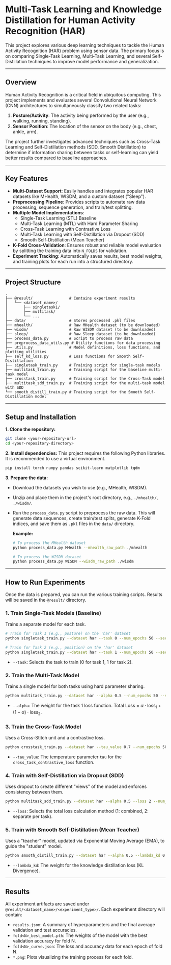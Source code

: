 # Multi-Task Learning and Knowledge Distillation for Human Activity Recognition (HAR)

This project explores various deep learning techniques to tackle the Human Activity Recognition (HAR) problem using sensor data. The primary focus is on comparing Single-Task Learning, Multi-Task Learning, and several Self-Distillation techniques to improve model performance and generalization.

---
## Overview

Human Activity Recognition is a critical field in ubiquitous computing. This project implements and evaluates several Convolutional Neural Network (CNN) architectures to simultaneously classify two related tasks:
1.  **Posture/Activity**: The activity being performed by the user (e.g., walking, running, standing).
2.  **Sensor Position**: The location of the sensor on the body (e.g., chest, ankle, arm).

The project further investigates advanced techniques such as Cross-Task Learning and Self-Distillation methods (SDD, Smooth Distillation) to determine if information sharing between tasks or self-learning can yield better results compared to baseline approaches.

---
## Key Features

* **Multi-Dataset Support**: Easily handles and integrates popular HAR datasets like MHealth, WISDM, and a custom dataset ("Sleep").
* **Preprocessing Pipeline**: Provides scripts to automate raw data processing, sequence generation, and train/test splitting.
* **Multiple Model Implementations**:
    * Single-Task Learning (STL) Baseline
    * Multi-Task Learning (MTL) with Hard Parameter Sharing
    * Cross-Task Learning with Contrastive Loss
    * Multi-Task Learning with Self-Distillation via Dropout (SDD)
    * Smooth Self-Distillation (Mean Teacher)
* **K-Fold Cross-Validation**: Ensures robust and reliable model evaluation by splitting the training data into `N_FOLDS` for validation.
* **Experiment Tracking**: Automatically saves results, best model weights, and training plots for each run into a structured directory.

---
## Project Structure

```
.
├── @result/                # Contains experiment results
│   └── <dataset_name>/
│       ├── singletask1/
│       ├── multitask/
│       └── ...
├── data/                   # Stores processed .pkl files
├── mhealth/                # Raw MHealth dataset (to be downloaded)
├── wisdm/                  # Raw WISDM dataset (to be downloaded)
├── sleep/                  # Raw Sleep dataset (to be downloaded)
├── process_data.py         # Script to process raw data
├── preprocess_data_utils.py # Utility functions for data processing
├── utils.py                # Model definitions, loss functions, and plotting utilities
├── self_kd_loss.py         # Loss functions for Smooth Self-Distillation
├── singletask_train.py     # Training script for single-task models
├── multitask_train.py      # Training script for the baseline multi-task model
├── crosstask_train.py      # Training script for the Cross-Task model
├── multitask_sdd_train.py  # Training script for the multi-task model with SDD
└── smooth_distill_train.py # Training script for the Smooth Self-Distillation model
```

---
## Setup and Installation

**1. Clone the repository:**
```bash
git clone <your-repository-url>
cd <your-repository-directory>
```

**2. Install dependencies:**
This project requires the following Python libraries. It is recommended to use a virtual environment.
```bash
pip install torch numpy pandas scikit-learn matplotlib tqdm
```

**3. Prepare the data:**
* Download the datasets you wish to use (e.g., MHealth, WISDM).
* Unzip and place them in the project's root directory, e.g., `./mhealth/`, `./wisdm/`.
* Run the `process_data.py` script to preprocess the raw data. This will generate data sequences, create train/test splits, generate K-Fold indices, and save them as `.pkl` files in the `data/` directory.

    **Example:**
    ```bash
    # To process the MHealth dataset
    python process_data.py MHealth --mhealth_raw_path ./mhealth

    # To process the WISDM dataset
    python process_data.py WISDM --wisdm_raw_path ./wisdm
    ```

---
## How to Run Experiments

Once the data is prepared, you can run the various training scripts. Results will be saved in the `@result/` directory.

### 1. Train Single-Task Models (Baseline)

Trains a separate model for each task.
```bash
# Train for Task 1 (e.g., posture) on the 'har' dataset
python singletask_train.py --dataset har --task 0 --num_epochs 50 --seed 42

# Train for Task 2 (e.g., position) on the 'har' dataset
python singletask_train.py --dataset har --task 1 --num_epochs 50 --seed 42
```
* `--task`: Selects the task to train (0 for task 1, 1 for task 2).

### 2. Train the Multi-Task Model

Trains a single model for both tasks using hard parameter sharing.
```bash
python multitask_train.py --dataset har --alpha 0.5 --num_epochs 50 --seed 42
```
* `--alpha`: The weight for the task 1 loss function. Total Loss = $\alpha \cdot \text{loss}_1 + (1-\alpha) \cdot \text{loss}_2$.

### 3. Train the Cross-Task Model

Uses a Cross-Stitch unit and a contrastive loss.
```bash
python crosstask_train.py --dataset har --tau_value 0.7 --num_epochs 50 --seed 42
```
* `--tau_value`: The temperature parameter `tau` for the `cross_task_contrastive_loss` function.

### 4. Train with Self-Distillation via Dropout (SDD)

Uses dropout to create different "views" of the model and enforces consistency between them.
```bash
python multitask_sdd_train.py --dataset har --alpha 0.5 --loss 2 --num_epochs 50 --seed 42
```
* `--loss`: Selects the total loss calculation method (1: combined, 2: separate per task).

### 5. Train with Smooth Self-Distillation (Mean Teacher)

Uses a "teacher" model, updated via Exponential Moving Average (EMA), to guide the "student" model.
```bash
python smooth_distill_train.py --dataset har --alpha 0.5 --lambda_kd 0.5 --num_epochs 50 --seed 42
```
* `--lambda_kd`: The weight for the knowledge distillation loss (KL Divergence).

---
## Results

All experiment artifacts are saved under `@result/<dataset_name>/<experiment_type>/`. Each experiment directory will contain:
* `results.json`: A summary of hyperparameters and the final average validation and test accuracies.
* `fold<N>_best_model.pth`: The weights of the model with the best validation accuracy for fold N.
* `fold<N>_curve.json`: The loss and accuracy data for each epoch of fold N.
* `*.png`: Plots visualizing the training process for each fold.
```
